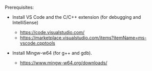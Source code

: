 Prerequisites:

- Install VS Code and the C/C++ extension (for debugging and IntelliSense)
  - https://code.visualstudio.com/
  - https://marketplace.visualstudio.com/items?itemName=ms-vscode.cpptools

- Install Mingw-w64 (for g++ and gdb).
  - https://www.mingw-w64.org/downloads/
